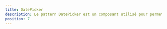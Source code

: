 ```yaml
---
title: DatePicker
description: Le pattern DatePicker est un composant utilisé pour permettre à l'utilisateur de sélectionner ou de saisir une date.
position: 7
---
```


<doc-tabs light>

<doc-tab-item label="API">
<doc-api name="date-picker"></doc-api>
</doc-tab-item>

</doc-tabs>
